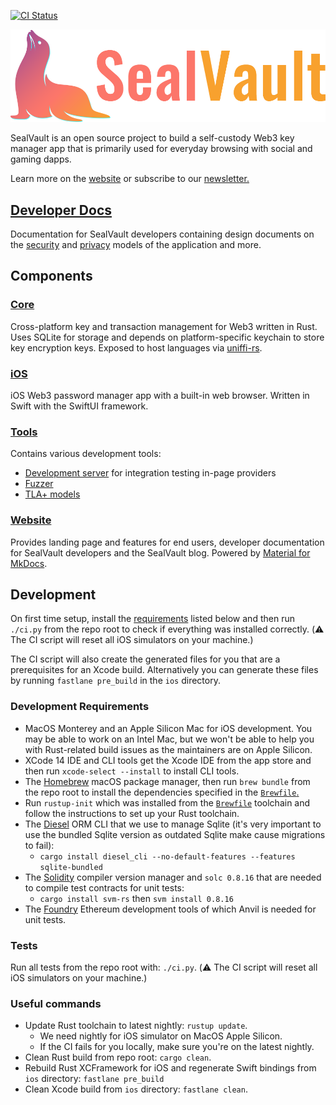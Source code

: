 [![CI Status](https://github.com/sealvault/sealvault/actions/workflows/ci.yml/badge.svg?branch=main)](https://github.com/sealvault/sealvault/actions/workflows/ci.yml) 

<div align="center">
  <img src="./website/src/assets/images/logo-with-text.png" alt="SealVault Logo">
</div>

SealVault is an open source project to build a self-custody Web3 key manager app
that is primarily used for everyday browsing with social and gaming dapps. 

Learn more on the [website](https://sealvault.org) or subscribe to our
[newsletter.](https://sealvault.substack.com/subscribe)

## [Developer Docs](https://sealvault.org/dev-docs/)

Documentation for SealVault developers containing design documents on the
[security](https://sealvault.org/dev-docs/design/security-model/) and [privacy](https://sealvault.org/dev-docs/design/privacy-model/) models of the application and more.

## Components

### [Core](./core)

Cross-platform key and transaction management for Web3 written in Rust. 
Uses SQLite for storage and depends on platform-specific keychain to store 
key encryption keys.
Exposed to host languages via [uniffi-rs](https://github.com/mozilla/uniffi-rs).

### [iOS](./ios)

iOS Web3 password manager app with a built-in web browser. Written in Swift with 
the SwiftUI framework.

### [Tools](./tools)

Contains various development tools:

- [Development server](./tools/dev-server) for integration testing in-page providers
- [Fuzzer](./tools/fuzz)
- [TLA+ models](./tools/tla)

### [Website](./website)

Provides landing page and features for end users, developer documentation for
SealVault developers and the SealVault blog. Powered by [Material for
MkDocs](https://squidfunk.github.io/mkdocs-material/).

## Development

On first time setup, install the [requirements](#development-requirements)
listed below and then run `./ci.py` from the repo root to check if everything
was installed correctly. (:warning: The CI script will reset all iOS simulators
on your machine.)

The CI script will also create the generated files for you that are a
prerequisites for an Xcode build. Alternatively you can generate these files by
running `fastlane pre_build` in the `ios` directory.

### Development Requirements

- MacOS Monterey and an Apple Silicon Mac for iOS development. You may be able 
  to work on an Intel Mac, but we won't be able to help you with Rust-related 
  build issues as the maintainers are on Apple Silicon.
- XCode 14 IDE and CLI tools get the Xcode IDE from the app store and then run
  `xcode-select --install` to install CLI tools.
- The [Homebrew](https://brew.sh/) macOS package manager, then run `brew bundle`
  from the repo root to install the dependencies specified in the
  [`Brewfile`.](./Brewfile)
- Run `rustup-init` which was installed from the [`Brewfile`](./Brewfile) 
  toolchain and follow the instructions to set up your Rust toolchain.
- The [Diesel](https://diesel.rs/) ORM CLI that we use to manage Sqlite (it's
  very important to use the bundled Sqlite version as outdated Sqlite make cause
  migrations to fail):
  - `cargo install diesel_cli --no-default-features --features sqlite-bundled` 
- The [Solidity](https://docs.soliditylang.org/en/v0.8.16/index.html) compiler 
  version manager and `solc 0.8.16` that are needed to compile test contracts 
  for unit tests:
  - `cargo install svm-rs` then `svm install 0.8.16`
- The [Foundry](https://book.getfoundry.sh/getting-started/installation) 
  Ethereum development tools of which Anvil is needed for unit tests.

### Tests

Run all tests from the repo root with: `./ci.py`. (:warning: The CI script will
reset all iOS simulators on your machine.)

### Useful commands

- Update Rust toolchain to latest nightly: `rustup update`.
  - We need nightly for iOS simulator on MacOS Apple Silicon.
  - If the CI fails for you locally, make sure you're on the latest nightly.
- Clean Rust build from repo root: `cargo clean`.
- Rebuild Rust XCFramework for iOS and regenerate Swift bindings from `ios`
  directory: `fastlane pre_build`
- Clean Xcode build from `ios` directory: `fastlane clean`.
